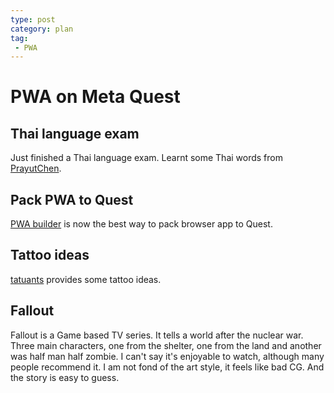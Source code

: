 ```yaml
---
type: post
category: plan
tag:
 - PWA
---
```

# PWA on Meta Quest

## Thai language exam

Just finished a Thai language exam. Learnt some Thai words from [PrayutChen](https://www.youtube.com/watch?v=yHdxXw0wJu4&list=PLZNZe7WgjE5SSkaKiCESPTs9-x5OHBqQs&index=5&ab_channel=PrayutChen).

## Pack PWA to Quest

[PWA builder](https://pwabuilder.com) is now the best way to pack browser app to Quest.

## Tattoo ideas

[tatuants](https://www.tatuantes.com/) provides some tattoo ideas.

## Fallout

Fallout is a Game based TV series. It tells a world after the nuclear war. Three main characters, one from the shelter, one from the land and another was half man half zombie. I can't say it's enjoyable to watch, although many people recommend it. I am not fond of the art style, it feels like bad CG. And the story is easy to guess.